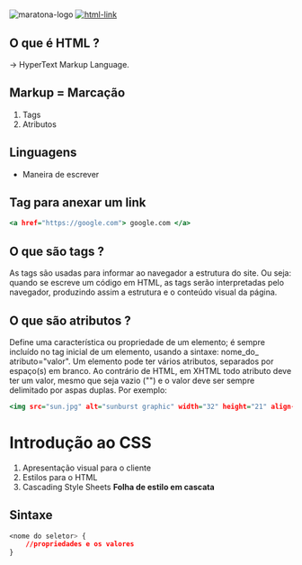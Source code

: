 #

<img src="https://www.startpage.com/av/proxy-image?piurl=https%3A%2F%2Fencrypted-tbn0.gstatic.com%2Fimages%3Fq%3Dtbn%3AANd9GcTedB_f8DOxHJMyjQk1QZOj4v0spJG5oPd2OQoQJTgk0hIv8CE%26s&sp=1654636493Td88f58b243cdbbc9598970f871f1db61bf479297997b73d244f00ff05bb98672" alt="maratona-logo">
<a href="https://html.com/">
    <img src="https://img.shields.io/badge/HTML%20link-HTML-red" alt="html-link">
</a>

## O que é HTML ?

-> HyperText Markup Language.

## Markup = **Marcação**

<ol>
    <li>Tags</li>
    <li>Atributos</li>
</ol>

## Linguagens

- Maneira de escrever

## Tag para anexar um link

```htm
<a href="https://google.com"> google.com </a>
```

## O que são tags ?

As tags são usadas para informar ao navegador a estrutura do site. Ou seja: quando se escreve um código em HTML, as tags serão interpretadas pelo navegador, produzindo assim a estrutura e o conteúdo visual da página.

## O que são atributos ?

Define uma característica ou propriedade de um elemento; é sempre incluído no tag inicial de um elemento, usando a sintaxe: nome_do_ atributo="valor".
Um elemento pode ter vários atributos, separados por espaço(s) em branco. Ao contrário de HTML, em XHTML todo atributo deve ter um valor, mesmo que seja vazio ("") e o valor deve ser sempre delimitado por aspas duplas. Por exemplo:

```htm
<img src="sun.jpg" alt="sunburst graphic" width="32" height="21" align-items="left">
```
# Introdução ao CSS

<ol>
    <li>Apresentação visual para o cliente</li>
    <li>Estilos para o HTML</li>
    <li>Cascading Style Sheets <strong>Folha de estilo em cascata</strong></li>
</ol>

## Sintaxe

```css
<nome do seletor> {
    //propriedades e os valores
}
```

